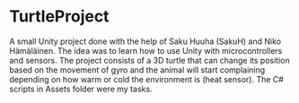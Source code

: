 # TurtleProject
A small Unity project done with the help of Saku Huuha (SakuH) and Niko Hämäläinen. The idea was to learn how to use Unity with microcontrollers and sensors. The project consists of a 3D turtle that can change its position based on the movement of gyro and the animal will start complaining depending on how warm or cold the environment is (heat sensor). The C# scripts in Assets folder were my tasks.
